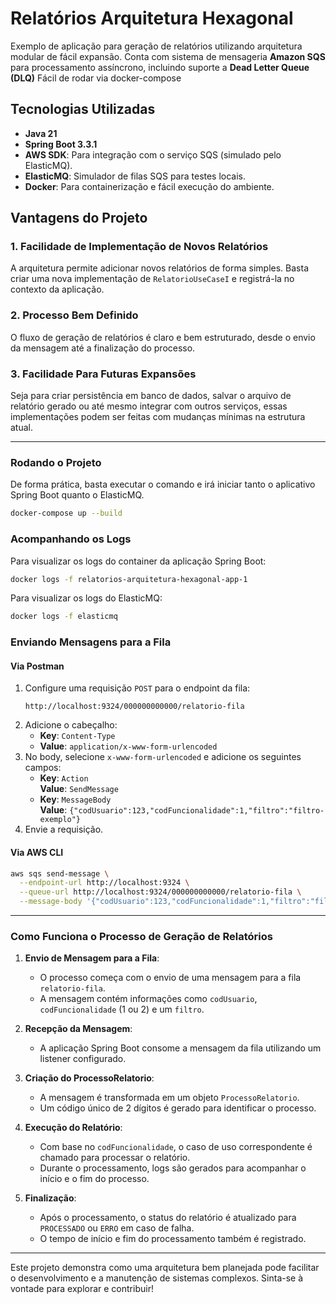 # Relatórios Arquitetura Hexagonal

Exemplo de aplicação para geração de relatórios utilizando arquitetura modular de fácil expansão. 
Conta com sistema de mensageria **Amazon SQS** para processamento assíncrono, incluindo suporte a **Dead Letter Queue (DLQ)**
Fácil de rodar via docker-compose

## Tecnologias Utilizadas

- **Java 21**
- **Spring Boot 3.3.1**
- **AWS SDK**: Para integração com o serviço SQS (simulado pelo ElasticMQ).
- **ElasticMQ**: Simulador de filas SQS para testes locais.
- **Docker**: Para containerização e fácil execução do ambiente.

## Vantagens do Projeto

### 1. **Facilidade de Implementação de Novos Relatórios**
A arquitetura permite adicionar novos relatórios de forma simples. Basta criar uma nova implementação de `RelatorioUseCaseI` e registrá-la no contexto da aplicação.

### 2. **Processo Bem Definido**
O fluxo de geração de relatórios é claro e bem estruturado, desde o envio da mensagem até a finalização do processo.

### 3. **Facilidade Para Futuras Expansões**
Seja para criar persistência em banco de dados, salvar o arquivo de relatório gerado ou até mesmo integrar com outros serviços, essas implementações podem ser feitas com mudanças mínimas na estrutura atual.

---
### Rodando o Projeto

De forma prática, basta executar o comando e irá iniciar tanto o  aplicativo Spring Boot quanto o ElasticMQ.
```bash
docker-compose up --build
```

### Acompanhando os Logs

Para visualizar os logs do container da aplicação Spring Boot:
```bash
docker logs -f relatorios-arquitetura-hexagonal-app-1
```

Para visualizar os logs do ElasticMQ:
```bash
docker logs -f elasticmq
```

### Enviando Mensagens para a Fila

#### Via Postman
1. Configure uma requisição `POST` para o endpoint da fila:
   ```
   http://localhost:9324/000000000000/relatorio-fila
   ```
2. Adicione o cabeçalho:
   - **Key**: `Content-Type`
   - **Value**: `application/x-www-form-urlencoded`
3. No body, selecione `x-www-form-urlencoded` e adicione os seguintes campos:
   - **Key**: `Action`  
     **Value**: `SendMessage`
   - **Key**: `MessageBody`  
     **Value**: `{"codUsuario":123,"codFuncionalidade":1,"filtro":"filtro-exemplo"}`
4. Envie a requisição.

#### Via AWS CLI
```bash
aws sqs send-message \
  --endpoint-url http://localhost:9324 \
  --queue-url http://localhost:9324/000000000000/relatorio-fila \
  --message-body '{"codUsuario":123,"codFuncionalidade":1,"filtro":"filtro-exemplo"}'
```

---
### Como Funciona o Processo de Geração de Relatórios

1. **Envio de Mensagem para a Fila**:
    - O processo começa com o envio de uma mensagem para a fila `relatorio-fila`.
    - A mensagem contém informações como `codUsuario`, `codFuncionalidade` (1 ou 2) e um `filtro`.

2. **Recepção da Mensagem**:
    - A aplicação Spring Boot consome a mensagem da fila utilizando um listener configurado.

3. **Criação do ProcessoRelatorio**:
    - A mensagem é transformada em um objeto `ProcessoRelatorio`.
    - Um código único de 2 dígitos é gerado para identificar o processo.

4. **Execução do Relatório**:
    - Com base no `codFuncionalidade`, o caso de uso correspondente é chamado para processar o relatório.
    - Durante o processamento, logs são gerados para acompanhar o início e o fim do processo.

5. **Finalização**:
    - Após o processamento, o status do relatório é atualizado para `PROCESSADO` ou `ERRO` em caso de falha.
    - O tempo de início e fim do processamento também é registrado.
---

Este projeto demonstra como uma arquitetura bem planejada pode facilitar o desenvolvimento e a manutenção de sistemas complexos. Sinta-se à vontade para explorar e contribuir!
